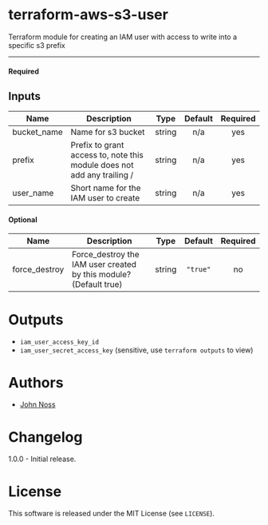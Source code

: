# terraform-aws-s3-user
Terraform module for creating an IAM user with access to write into a specific s3 prefix

----------------------

#### Required

## Inputs

| Name | Description | Type | Default | Required |
|------|-------------|:----:|:-----:|:-----:|
| bucket\_name | Name for s3 bucket | string | n/a | yes |
| prefix | Prefix to grant access to, note this module does not add any trailing / | string | n/a | yes |
| user\_name | Short name for the IAM user to create | string | n/a | yes |

#### Optional

| Name | Description | Type | Default | Required |
|------|-------------|:----:|:-----:|:-----:|
| force\_destroy | Force\_destroy the IAM user created by this module? \(Default true\) | string | `"true"` | no |


Outputs
=======

- `iam_user_access_key_id`
- `iam_user_secret_access_key` (sensitive, use `terraform outputs` to view)

Authors
=======

* [John Noss](https://github.com/jnoss)


Changelog
=========

1.0.0 - Initial release.

License
=======

This software is released under the MIT License (see `LICENSE`).
